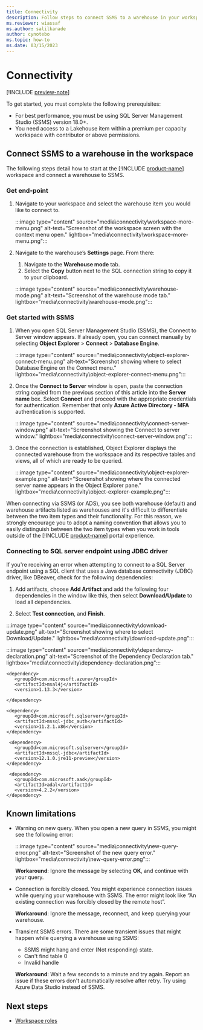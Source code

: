 ```yaml
---
title: Connectivity
description: Follow steps to connect SSMS to a warehouse in your workspace.
ms.reviewer: wiassaf
ms.author: salilkanade
author: cynotebo
ms.topic: how-to
ms.date: 03/15/2023
---
```


# Connectivity

[!INCLUDE [preview-note](../includes/preview-note.md)]

To get started, you must complete the following prerequisites:

- For best performance, you must be using SQL Server Management Studio (SSMS) version 18.0+.
- You need access to a Lakehouse item within a premium per capacity workspace with contributor or above permissions.

## Connect SSMS to a warehouse in the workspace

The following steps detail how to start at the [!INCLUDE [product-name](../includes/product-name.md)] workspace and connect a warehouse to SSMS.

### Get end-point

1. Navigate to your workspace and select the warehouse item you would like to connect to.

   :::image type="content" source="media\connectivity\workspace-more-menu.png" alt-text="Screenshot of the workspace screen with the context menu open." lightbox="media\connectivity\workspace-more-menu.png":::

1. Navigate to the warehouse’s **Settings** page. From there:
   1. Navigate to the **Warehouse mode** tab.
   1. Select the **Copy** button next to the SQL connection string to copy it to your clipboard.

   :::image type="content" source="media\connectivity\warehouse-mode.png" alt-text="Screenshot of the warehouse mode tab." lightbox="media\connectivity\warehouse-mode.png":::

### Get started with SSMS

1. When you open SQL Server Management Studio (SSMS), the Connect to Server window appears. If already open, you can connect manually by selecting **Object Explorer** > **Connect** > **Database Engine**.

   :::image type="content" source="media\connectivity\object-explorer-connect-menu.png" alt-text="Screenshot showing where to select Database Engine on the Connect menu." lightbox="media\connectivity\object-explorer-connect-menu.png":::

1. Once the **Connect to Server** window is open, paste the connection string copied from the previous section of this article into the **Server name** box. Select **Connect** and proceed with the appropriate credentials for authentication. Remember that only **Azure Active Directory - MFA** authentication is supported.

   :::image type="content" source="media\connectivity\connect-server-window.png" alt-text="Screenshot showing the Connect to server window." lightbox="media\connectivity\connect-server-window.png":::

1. Once the connection is established, Object Explorer displays the connected warehouse from the workspace and its respective tables and views, all of which are ready to be queried.

   :::image type="content" source="media\connectivity\object-explorer-example.png" alt-text="Screenshot showing where the connected server name appears in the Object Explorer pane." lightbox="media\connectivity\object-explorer-example.png":::

When connecting via SSMS (or ADS), you see both warehouse (default) and warehouse artifacts listed as warehouses and it's difficult to differentiate between the two item types and their functionality. For this reason, we strongly encourage you to adopt a naming convention that allows you to easily distinguish between the two item types when you work in tools outside of the [!INCLUDE [product-name](../includes/product-name.md)] portal experience.

### Connecting to SQL server endpoint using JDBC driver

If you're receiving an error when attempting to connect to a SQL Server endpoint using a SQL client that uses a Java database connectivity (JDBC) driver, like DBeaver, check for the following dependencies:

1. Add artifacts, choose **Add Artifact** and add the following four dependencies in the window like this, then select **Download/Update** to load all dependencies.

1. Select **Test connection**, and **Finish**.

:::image type="content" source="media\connectivity\download-update.png" alt-text="Screenshot showing where to select Download/Update." lightbox="media\connectivity\download-update.png":::

:::image type="content" source="media\connectivity\dependency-declaration.png" alt-text="Screenshot of the Dependency Declaration tab." lightbox="media\connectivity\dependency-declaration.png":::

```
<dependency>
   <groupId>com.microsoft.azure</groupId>
   <artifactId>msal4j</artifactId>
   <version>1.13.3</version>

</dependency>

<dependency>
   <groupId>com.microsoft.sqlserver</groupId>
   <artifactId>mssql-jdbc_auth</artifactId>
   <version>11.2.1.x86</version>
</dependency>

 <dependency>
   <groupId>com.microsoft.sqlserver</groupId>
   <artifactId>mssql-jdbc</artifactId>
   <version>12.1.0.jre11-preview</version>
</dependency>

 <dependency>
   <groupId>com.microsoft.aad</groupId>
   <artifactId>adal</artifactId>
   <version>4.2.2</version>
</dependency>
```

## Known limitations

- Warning on new query. When you open a new query in SSMS, you might see the following error:

   :::image type="content" source="media\connectivity\new-query-error.png" alt-text="Screenshot of the new query error." lightbox="media\connectivity\new-query-error.png":::

   **Workaround**: Ignore the message by selecting **OK**, and continue with your query.

- Connection is forcibly closed. You might experience connection issues while querying your warehouse with SSMS. The error might look like “An existing connection was forcibly closed by the remote host”.

   **Workaround**: Ignore the message, reconnect, and keep querying your warehouse.

- Transient SSMS errors. There are some transient issues that might happen while querying a warehouse using SSMS:

  - SSMS might hang and enter (Not responding) state.
  - Can't find table 0
  - Invalid handle

   **Workaround**: Wait a few seconds to a minute and try again. Report an issue if these errors don't automatically resolve after retry. Try using Azure Data Studio instead of SSMS.

## Next steps

- [Workspace roles](workspace-roles.md)
